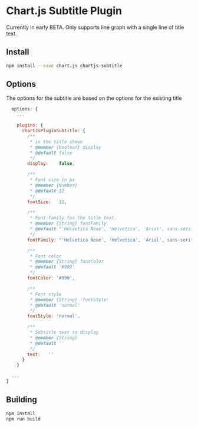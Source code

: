 # Chart.js Subtitle Plugin
Currently in early BETA. Only supports line graph with a single line of title text.

## Install
```bash
npm install --save chart.js chartjs-subtitle
```

## Options
The options for the subtitle are based on the options for the existing title
```javascript
  options: {
    ...

    plugins: {
      chartJsPluginSubtitle: {
        /**
         * is the title shown
         * @member {boolean} display
         * @default false
         */
        display:	false,

        /**
         * Font size in px
         * @member {Number}
         * @default 12
         */
        fontSize:	12,

        /**
         * Font family for the title text.
         * @member {String} fontFamily
         * @default "'Helvetica Neue', 'Helvetica', 'Arial', sans-serif"	
         */
        fontFamily:	"'Helvetica Neue', 'Helvetica', 'Arial', sans-serif",

        /**
         * Font color
         * @member {String} fontColor
         * @default '#999'
         */
        fontColor: '#999',

        /**
         * Font style
         * @member {String} 'fontStyle'
         * @default 'normal'
         */
        fontStyle: 'normal',

        /**
         * Subtitle text to display
         * @member {String}
         * @default ''
         */
        text:	''
      }
    }

  ...
}
```


## Building

```sh
npm install
npm run build
```


